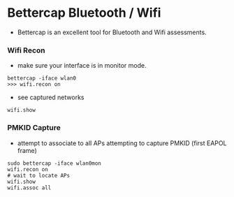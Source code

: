 # Bettercap Bluetooth / Wifi

* Bettercap is an excellent tool for Bluetooth and Wifi assessments.

### Wifi Recon

* make sure your interface is in monitor mode.

```
bettercap -iface wlan0
>>> wifi.recon on 
```

* see captured networks&#x20;

```
wifi.show
```

### PMKID Capture&#x20;

* attempt to associate to all APs attempting to capture PMKID (first EAPOL frame)

```
sudo bettercap -iface wlan0mon 
wifi.recon on 
# wait to locate APs
wifi.show
wifi.assoc all
```
